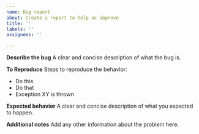 ```yaml
---
name: Bug report
about: Create a report to help us improve
title: ''
labels: ''
assignees: ''

---
```


**Describe the bug**
A clear and concise description of what the bug is.

**To Reproduce**
Steps to reproduce the behavior:
* Do this
* Do that
* Exception XY is thrown

**Expected behavior**
A clear and concise description of what you expected to happen.

**Additional notes**
Add any other information about the problem here.
